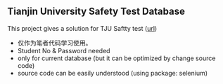 ## Tianjin University Safety Test Database
This project gives a solution for TJU Saftty test ([url](http://219.243.47.181:8080/userOperation!afterLogin.do))
- 仅作为笔者代码学习使用。
- Student No & Password needed
- only for current database (but it can be optimized by change source code)
- source code can be easily understood (using package: selenium)
